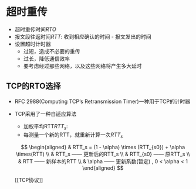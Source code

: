 # 超时重传

- 超时重传时间$RTO$
- 报文段往返时间$RTT$: 收到相应确认的时间 - 报文发出的时间
- 设置超时计时器
  - 过短，造成不必要的重传 
  - 过长，降低通信效率
  - 要考虑经过那些网络，以及这些网络将产生多大延时
  
## TCP的RTO选择

- RFC 2988(Computing TCP‘s Retransmission Timer)一种用于TCP的计时器
- TCP采用了一种自适应算法
  - 加权平均RTT$RTT_s$: 
  - 每测量一个新的RTT，就重新计算一次$RTT_s$
  
  $$
 \begin{aligned}
 & RTT_s = (1 - \alpha) \times (RTT_{s0}) + \alpha \times(RTT) \\
 & RTT_s —— 更新后的RTT_s \\
 & RTT_{s0} —— 原RTT_s \\
 & RTT —— 新样本的RTT \\
 & \alpha —— 更新系数(暂定) , 0 < \alpha < 1
 \end{aligned}
 $$

  [[TCP协议]]
  
